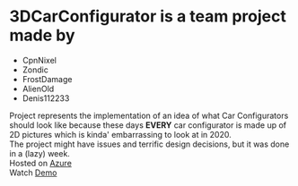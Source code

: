 # 3DCarConfigurator is a team project made by
* CpnNixel
* Zondic
* FrostDamage
* AlienOld
* Denis112233

Project represents the implementation of an idea of what Car Configurators should look like because these days **EVERY** car configurator is made up of 2D pictures which is kinda' embarrassing to look at in 2020.  
The project might have issues and terrific design decisions, but it was done in a (lazy) week.<br/>
Hosted on [Azure](https://3dcarconfiguratorpi.azurewebsites.net)<br/>
Watch [Demo](https://drive.google.com/file/d/1aoVrruqDWaFU2aMRAdQ4aRm7MaCJk6Yo/view?usp=sharing)
